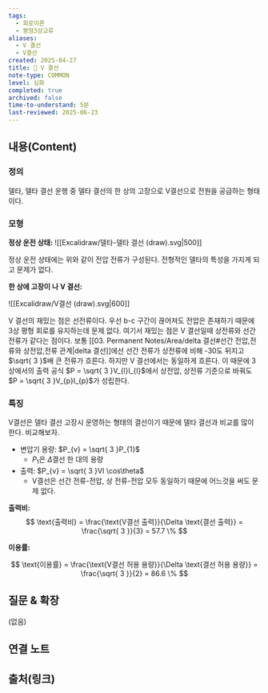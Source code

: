 ```yaml
---
tags:
  - 회로이론
  - 평형3상교류
aliases:
  - V 결선
  - V결선
created: 2025-04-27
title: 📝 V 결선
note-type: COMMON
level: 심화
completed: true
archived: false
time-to-understand: 5분
last-reviewed: 2025-06-23
---
```


## 내용(Content)

### 정의

델타, 델타 결선 운행 중 델타 결선의 한 상의 고장으로 V결선으로 전원을 공급하는 형태이다.

### 모형

**정상 운전 상태:**
![[Excalidraw/델타-델타 결선 (draw).svg|500]]

정상 운전 상태에는 위와 같이 전압 전류가 구성된다. 전형적인 델타의 특성을 가지게 되고 문제가 없다.

**한 상에 고장이 나 V 결선:**

![[Excalidraw/V결선 (draw).svg|600]]

V 결선의 재밌는 점은 선전류이다. 우선 b-c 구간이 끊어져도 전압은 존재하기 때문에 3상 평형 회로를 유지하는데 문제 없다. 여기서 재밌는 점은 V 결선일때 상전류와 선간 전류가 같다는 점이다. 보통 [[03. Permanent Notes/Area/delta 결선#선간 전압,전류와 상전압,전류 관계|delta 결선]]에선 선간 전류가 상전류에 비해 -30도 뒤지고 $\sqrt{ 3 }$배 큰 전류가 흐른다. 하지만 V 결선에서는 동일하게 흐른다. 이 때문에 3상에서의 출력 공식 $P = \sqrt{ 3 }V_{l}I_{l}$에서 상전압, 상전류 기준으로 바꿔도 $P = \sqrt{ 3 }V_{p}I_{p}$가 성립한다.

### 특징

V결선은 델타 결선 고장시 운영하는 형태의 결선이기 때문에 델타 결선과 비교를 많이 한다. 비교해보자.

- 변압기 용량: $P_{v} = \sqrt{ 3 }P_{1}$
	- $P_{1}$은 $\Delta$결선 한 대의 용량
- 출력: $P_{v} = \sqrt{ 3 }VI \cos\theta$
	- V결선은 선간 전류-전압, 상 전류-전압 모두 동일하기 때문에 어느것을 써도 문제 없다.

**출력비:**
$$
\text{출력비} = \frac{\text{V결선 출력}}{\Delta \text{결선 출력}} = \frac{\sqrt{ 3 }}{3} = 57.7 \%
$$

**이용률:**

$$
\text{이용률} = \frac{\text{V결선 허용 용량}}{\Delta \text{결선 허용 용량}} = \frac{\sqrt{ 3 }}{2} = 86.6 \%
$$

## 질문 & 확장

(없음)

## 연결 노트

## 출처(링크)
